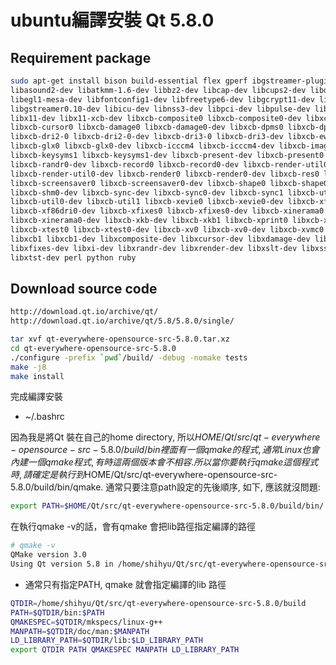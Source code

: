 # ubuntu編譯安裝 Qt 5.8.0

## Requirement package

```sh
sudo apt-get install bison build-essential flex gperf ibgstreamer-plugins-base0.10-dev \
libasound2-dev libatkmm-1.6-dev libbz2-dev libcap-dev libcups2-dev libdrm-dev \
libegl1-mesa-dev libfontconfig1-dev libfreetype6-dev libgcrypt11-dev libglu1-mesa-dev \
libgstreamer0.10-dev libicu-dev libnss3-dev libpci-dev libpulse-dev libssl-dev libudev-dev \
libx11-dev libx11-xcb-dev libxcb-composite0 libxcb-composite0-dev libxcb-cursor-dev \
libxcb-cursor0 libxcb-damage0 libxcb-damage0-dev libxcb-dpms0 libxcb-dpms0-dev \
libxcb-dri2-0 libxcb-dri2-0-dev libxcb-dri3-0 libxcb-dri3-dev libxcb-ewmh-dev libxcb-ewmh2 \
libxcb-glx0 libxcb-glx0-dev libxcb-icccm4 libxcb-icccm4-dev libxcb-image0 libxcb-image0-dev \
libxcb-keysyms1 libxcb-keysyms1-dev libxcb-present-dev libxcb-present0 libxcb-randr0 \
libxcb-randr0-dev libxcb-record0 libxcb-record0-dev libxcb-render-util0 \
libxcb-render-util0-dev libxcb-render0 libxcb-render0-dev libxcb-res0 libxcb-res0-dev \
libxcb-screensaver0 libxcb-screensaver0-dev libxcb-shape0 libxcb-shape0-dev libxcb-shm0 \
libxcb-shm0-dev libxcb-sync-dev libxcb-sync0-dev libxcb-sync1 libxcb-util-dev \
libxcb-util0-dev libxcb-util1 libxcb-xevie0 libxcb-xevie0-dev libxcb-xf86dri0 \
libxcb-xf86dri0-dev libxcb-xfixes0 libxcb-xfixes0-dev libxcb-xinerama0 \
libxcb-xinerama0-dev libxcb-xkb-dev libxcb-xkb1 libxcb-xprint0 libxcb-xprint0-dev \
libxcb-xtest0 libxcb-xtest0-dev libxcb-xv0 libxcb-xv0-dev libxcb-xvmc0 libxcb-xvmc0-dev \
libxcb1 libxcb1-dev libxcomposite-dev libxcursor-dev libxdamage-dev libxext-dev \
libxfixes-dev libxi-dev libxrandr-dev libxrender-dev libxslt-dev libxss-dev \
libxtst-dev perl python ruby
```


## Download source code

```sh
http://download.qt.io/archive/qt/
http://download.qt.io/archive/qt/5.8/5.8.0/single/
```



```sh
tar xvf qt-everywhere-opensource-src-5.8.0.tar.xz
cd qt-everywhere-opensource-src-5.8.0
./configure -prefix `pwd`/build/ -debug -nomake tests
make -j8
make install
```

完成編譯安裝

- ~/.bashrc

因為我是將Qt 裝在自己的home directory, 所以$HOME/Qt/src/qt-everywhere-opensource-src-5.8.0/build/bin 裡面有一個qmake的程式, 通常Linux也會內建一個qmake程式, 有時這兩個版本會不相容. 所以當你要執行qmake這個程式時, 請確定是執行到$HOME/Qt/src/qt-everywhere-opensource-src-5.8.0/build/bin/qmake. 通常只要注意path設定的先後順序, 如下, 應該就沒問題:

```sh
export PATH=$HOME/Qt/src/qt-everywhere-opensource-src-5.8.0/build/bin/:$PATH 
```

在執行qmake -v的話，會有qmake 會把lib路徑指定編譯的路徑

```sh
# qmake -v
QMake version 3.0
Using Qt version 5.8 in /home/shihyu/Qt/src/qt-everywhere-opensource-src-5.8.0/build/lib
```

- 通常只有指定PATH, qmake 就會指定編譯的lib 路徑 

```sh
QTDIR=/home/shihyu/Qt/src/qt-everywhere-opensource-src-5.8.0/build
PATH=$QTDIR/bin:$PATH
QMAKESPEC=$QTDIR/mkspecs/linux-g++
MANPATH=$QTDIR/doc/man:$MANPATH
LD_LIBRARY_PATH=$QTDIR/lib:$LD_LIBRARY_PATH
export QTDIR PATH QMAKESPEC MANPATH LD_LIBRARY_PATH
```

